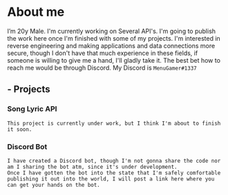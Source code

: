 # About me
I’m 20y Male. I'm currently working on Several API's. I'm going to publish the work here once I'm finished with some of my projects. I'm interested in reverse engineering and making applications and data connections more secure, though I don't have that much experience in these fields, if someone is willing to give me a hand, I'll gladly take it.
The best bet how to reach me would be through Discord.
My Discord is `MenuGamer#1337`

## - Projects

### Song Lyric API
    This project is currently under work, but I think I'm about to finish it soon.
    
### Discord Bot
    I have created a Discord bot, though I'm not gonna share the code nor am I sharing the bot atm, since it's under development.
    Once I have gotten the bot into the state that I'm safely comfortable publishing it out into the world, I will post a link here where you can get your hands on the bot.
